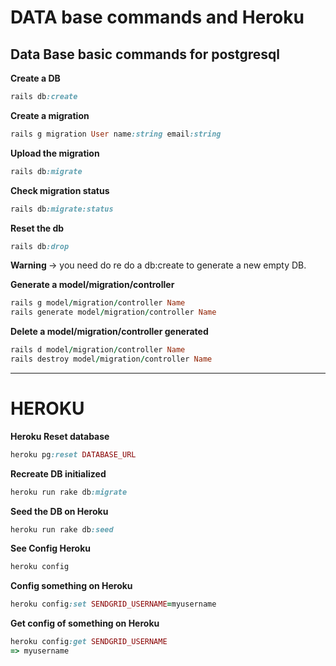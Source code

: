 # DATA base commands and Heroku

## Data Base basic commands for postgresql

**Create a DB**
```ruby
rails db:create
```

**Create a migration**
```ruby
rails g migration User name:string email:string
```

**Upload the migration**
```ruby
rails db:migrate
```
 
**Check migration status**
```ruby
rails db:migrate:status
```
**Reset the db**
```ruby
rails db:drop
```
<p><b>Warning </b>-> you need do re do a db:create to generate a new empty DB.</p>

**Generate a model/migration/controller**
```ruby
rails g model/migration/controller Name
rails generate model/migration/controller Name
```

**Delete a model/migration/controller generated**
```ruby
rails d model/migration/controller Name
rails destroy model/migration/controller Name
```
---------------------------------

# HEROKU

**Heroku Reset database**
```ruby
heroku pg:reset DATABASE_URL
```

**Recreate DB initialized**
```ruby
heroku run rake db:migrate  
```

**Seed the DB on Heroku**
```ruby
heroku run rake db:seed
````

**See Config Heroku**
```ruby
heroku config
```

**Config something on Heroku**
```ruby
heroku config:set SENDGRID_USERNAME=myusername
```

**Get config of something on Heroku**
```ruby
heroku config:get SENDGRID_USERNAME
=> myusername
```
